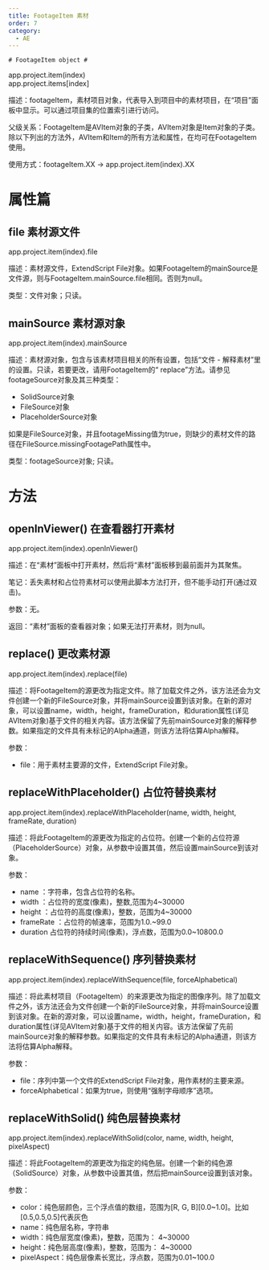 ```yaml
---
title: FootageItem 素材
order: 7
category:
  - AE
---
```

    # FootageItem object #

app.project.item(index)  
app.project.items[index]

描述：footageItem，素材项目对象，代表导入到项目中的素材项目，在“项目”面板中显示。可以通过项目集的位置索引进行访问。

父级关系：FootageItem是AVItem对象的子类，AVItem对象是Item对象的子类。除以下列出的方法外，AVItem和Item的所有方法和属性，在均可在FootageItem使用。

使用方式：footageItem.XX → app.project.item(index).XX

# 属性篇 #

## file 素材源文件 #

app.project.item(index).file

描述：素材源文件，ExtendScript
File对象。如果FootageItem的mainSource是文件源，则与FootageItem.mainSource.file相同。否则为null。

类型：文件对象；只读。

## mainSource 素材源对象 #

app.project.item(index).mainSource

描述：素材源对象，包含与该素材项目相关的所有设置，包括“文件 - 解释素材”里的设置。只读，若要更改，请用FootageItem的“
replace”方法。请参见footageSource对象及其三种类型：

  * SolidSource对象
  * FileSource对象
  * PlaceholderSource对象

如果是FileSource对象，并且footageMissing值为true，则缺少的素材文件的路径在FileSource.missingFootagePath属性中。

类型：footageSource对象; 只读。

# 方法 #

## openInViewer() 在查看器打开素材 #

app.project.item(index).openInViewer()

描述：在“素材”面板中打开素材，然后将“素材”面板移到最前面并为其聚焦。

笔记：丢失素材和占位符素材可以使用此脚本方法打开，但不能手动打开(通过双击)。

参数：无。

返回：“素材”面板的查看器对象；如果无法打开素材，则为null。

## replace() 更改素材源 #

app.project.item(index).replace(file)

描述：将FootageItem的源更改为指定文件。除了加载文件之外，该方法还会为文件创建一个新的FileSource对象，并将mainSource设置到该对象。在新的源对象，可以设置name，width，height，frameDuration，和duration属性(详见AVItem对象)基于文件的相关内容。该方法保留了先前mainSource对象的解释参数。如果指定的文件具有未标记的Alpha通道，则该方法将估算Alpha解释。

参数：

  * file：用于素材主要源的文件，ExtendScript File对象。

## replaceWithPlaceholder() 占位符替换素材 #

app.project.item(index).replaceWithPlaceholder(name, width, height, frameRate,
duration)

描述：将此FootageItem的源更改为指定的占位符。创建一个新的占位符源（PlaceholderSource）对象，从参数中设置其值，然后设置mainSource到该对象。

参数：

  * name ：字符串，包含占位符的名称。
  * width ：占位符的宽度(像素)，整数,范围为4~30000
  * height ：占位符的高度(像素)，整数，范围为4~30000
  * frameRate ：占位符的帧速率，范围为1.0.~99.0
  * duration 占位符的持续时间(像素)，浮点数，范围为0.0~10800.0

## replaceWithSequence() 序列替换素材 #

app.project.item(index).replaceWithSequence(file, forceAlphabetical)

描述：将此素材项目（FootageItem）的来源更改为指定的图像序列。除了加载文件之外，该方法还会为文件创建一个新的FileSource对象，并将mainSource设置到该对象。在新的源对象，可以设置name，width，height，frameDuration，和duration属性(详见AVItem对象)基于文件的相关内容。该方法保留了先前mainSource对象的解释参数。如果指定的文件具有未标记的Alpha通道，则该方法将估算Alpha解释。

参数：

  * file：序列中第一个文件的ExtendScript File对象，用作素材的主要来源。
  * forceAlphabetical：如果为true，则使用“强制字母顺序”选项。

## replaceWithSolid() 纯色层替换素材 #

app.project.item(index).replaceWithSolid(color, name, width, height,
pixelAspect)

描述：将此FootageItem的源更改为指定的纯色层。创建一个新的纯色源（SolidSource）对象，从参数中设置其值，然后把mainSource设置到该对象。

参数：

  * color：纯色层颜色，三个浮点值的数组，范围为[R, G, B][0.0~1.0]。比如[0.5,0.5,0.5]代表灰色
  * name：纯色层名称，字符串
  * width：纯色层宽度(像素)，整数，范围为： 4~30000
  * height：纯色层高度(像素)，整数，范围为： 4~30000
  * pixelAspect：纯色层像素长宽比，浮点数，范围为0.01~100.0

